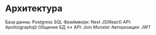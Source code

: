 # Архитектура

База данны: Postgress SQL
Фреймворк: Next JS(React)
API: Apollo(graphql)
Общение БД <-> API: Join Monster
Авторизация: JWT 

